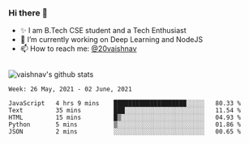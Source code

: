 ### Hi there 👋

<!--
**vaishnav-197/vaishnav-197** is a ✨ _special_ ✨ repository because its `README.md` (this file) appears on your GitHub profile.

Here are some ideas to get you started:
-->

- ✨ I am B.Tech CSE student and a Tech Enthusiast
- 🔭 I’m currently working on Deep Learning and NodeJS
- 📫 How to reach me: [@20vaishnav](https://twitter.com/20vaishnav)


<img src="https://github.com/vaishnav-197/vaishnav-197/blob/main/images/stat.svg" alt=""/>


![vaishnav's github stats](https://github-readme-stats.vercel.app/api?username=vaishnav-197&show_icons=true&theme=dark&count_private=true)



<!--START_SECTION:waka-->
```text
Week: 26 May, 2021 - 02 June, 2021

JavaScript   4 hrs 9 mins    ████████████████████░░░░░   80.33 % 
Text         35 mins         ███░░░░░░░░░░░░░░░░░░░░░░   11.54 % 
HTML         15 mins         █▒░░░░░░░░░░░░░░░░░░░░░░░   04.93 % 
Python       5 mins          ▒░░░░░░░░░░░░░░░░░░░░░░░░   01.86 % 
JSON         2 mins          ░░░░░░░░░░░░░░░░░░░░░░░░░   00.65 % 
```
<!--END_SECTION:waka-->
